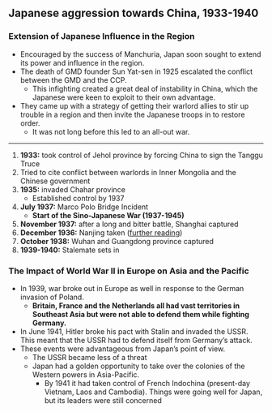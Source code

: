 ## **Japanese aggression towards China, 1933-1940**

### **Extension of Japanese Influence in the Region**

- Encouraged by the success of Manchuria, Japan soon sought to extend its power and influence in the region.
- The death of GMD founder Sun Yat-sen in 1925 escalated the conflict between the GMD and the CCP.
    - This infighting created a great deal of instability in China, which the Japanese were keen to exploit to their own advantage.
- They came up with a strategy of getting their warlord allies to stir up trouble in a region and then invite the Japanese troops in to restore order.
    - It was not long before this led to an all-out war.

---

1. **1933:** took control of Jehol province by forcing China to sign the Tanggu Truce
2. Tried to cite conflict between warlords in Inner Mongolia and the Chinese government
3. **1935:** invaded Chahar province
    - Established control by 1937
4. **July 1937:** Marco Polo Bridge Incident
    - **Start of the Sino-Japanese War (1937-1945)**
5. **November 1937:** after a long and bitter battle, Shanghai captured
6. **December 1936:** Nanjing taken ([further reading](https://www.britannica.com/event/Nanjing-Massacre))
7. **October 1938:** Wuhan and Guangdong province captured
8. **1939-1940:** Stalemate sets in

### **The Impact of World War II in Europe on Asia and the Pacific**

- In 1939, war broke out in Europe as well in response to the German invasion of Poland.
    - **Britain, France and the Netherlands all had vast territories in Southeast Asia but were not able to defend them while fighting Germany.**
- In June 1941, Hitler broke his pact with Stalin and invaded the USSR. This meant that the USSR had to defend itself from Germany’s attack.
- These events were advantageous from Japan’s point of view.
    - The USSR became less of a threat
    - Japan had a golden opportunity to take over the colonies of the Western powers in Asia-Pacific.
        - By 1941 it had taken control of French Indochina (present-day Vietnam, Laos and Cambodia). Things were going well for Japan, but its leaders were still concerned

